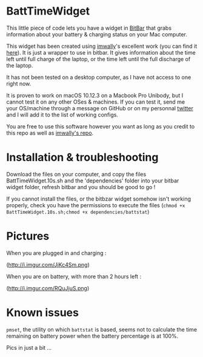 # BattTimeWidget
This little piece of code lets you have a widget in [BitBar](https://github.com/matryer/bitbar) that grabs information about your battery &amp; charging status on your Mac computer. 

This widget has been created using [imwally](https://github.com/imwally)'s excellent work (you can find it [here](https://github.com/imwally/battstat)). It is just a wrapper to use in bitbar. It gives information about the time left until full charge of the laptop, or the time left until the full discharge of the laptop.

It has not been tested on a desktop computer, as I have not access to one right now.

It is proven to work on macOS 10.12.3 on a Macbook Pro Unibody, but I cannot test it on any other OSes & machines. If you can test it, send me your OS/machine through a message on GitHub or on my personnal [twitter](https://www.twitter.com/tdv_fr) and I will add it to the list of working configs.

You are free to use this software however you want as long as you credit to this repo as well as [imwally's repo](https://www.github.com/imwally/battstat).

# Installation & troubleshooting

Download the files on your computer, and copy the files BattTimeWidget.10s.sh and the 'dependencies' folder into your bitbar widget folder, refresh bitbar and you should be good to go !

If you cannot install the files, or the bitbzar widget somehow isn't working properly, check you have the permissions to execute the files (`chmod +x BattTimeWidget.10s.sh;chmod +x dependencies/battstat`)

# Pictures

When you are plugged in and charging :

(http://i.imgur.com/JjKc4Sm.png)

When you are on battery, with more than 2 hours left : 

(http://i.imgur.com/RQuJjuS.png)

# Known issues

`pmset`, the utility on which `battstat` is based, seems not to calculate the time remaining on battery power when the battery percentage is at 100%.

Pics in just a bit ...
